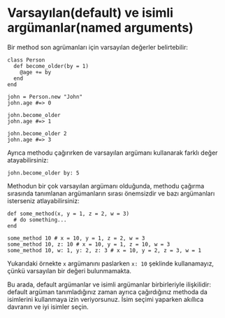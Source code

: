 # Varsayılan(default) ve isimli argümanlar(named arguments)

Bir method son agrümanları için varsayılan değerler belirtebilir:


```crystal
class Person
  def become_older(by = 1)
    @age += by
  end
end

john = Person.new "John"
john.age #=> 0

john.become_older
john.age #=> 1

john.become_older 2
john.age #=> 3
```

Ayrıca methodu çağırırken de varsayılan argümanı kullanarak farklı değer atayabilirsiniz:

```crystal
john.become_older by: 5
```

Methodun bir çok varsayılan argümanı olduğunda, methodu çağırma sırasında tanımlanan argümanların sırası önemsizdir ve bazı argümanları isterseniz atlayabilirsiniz:

```crystal
def some_method(x, y = 1, z = 2, w = 3)
  # do something...
end

some_method 10 # x = 10, y = 1, z = 2, w = 3
some_method 10, z: 10 # x = 10, y = 1, z = 10, w = 3
some_method 10, w: 1, y: 2, z: 3 # x = 10, y = 2, z = 3, w = 1
```

Yukarıdaki örnekte `x` argümanını paslarken `x: 10` şeklinde kullanamayız, çünkü varsayılan bir değeri bulunmamakta.

Bu arada, default argümanlar ve isimli argümanlar birbirleriyle ilişkilidir: default argüman tanımladığınız zaman ayrıca çağırdığınız methoda da isimlerini kullanmaya izin veriyorsunuz. İsim seçimi yaparken akıllıca davranın ve iyi isimler seçin.
